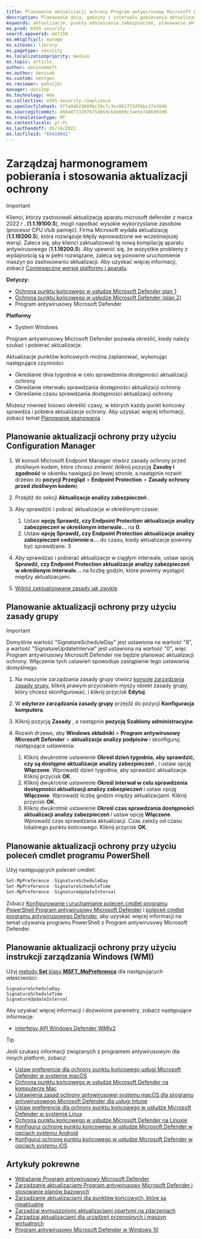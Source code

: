 ```yaml
---
title: Planowanie aktualizacji ochrony Program antywirusowy Microsoft Defender
description: Planowanie dnia, godziny i interwału pobierania aktualizacji ochrony
keywords: aktualizacje, punkty odniesienia zabezpieczeń, planowanie aktualizacji
ms.prod: m365-security
search.appverid: met150
ms.mktglfcycl: manage
ms.sitesec: library
ms.pagetype: security
ms.localizationpriority: medium
ms.topic: article
author: denisebmsft
ms.author: deniseb
ms.custom: nextgen
ms.reviewer: pahuijbr
manager: dansimp
ms.technology: mde
ms.collection: m365-security-compliance
ms.openlocfilehash: 5ffa9d623b89bc19c7c3ec8817f2df6bc174384b
ms.sourcegitcommit: ebbe8713297675db5dcb3e0d9c3ae5e746b99196
ms.translationtype: MT
ms.contentlocale: pl-PL
ms.lasthandoff: 05/14/2022
ms.locfileid: "65419841"
---
```

# <a name="manage-the-schedule-for-when-protection-updates-should-be-downloaded-and-applied"></a>Zarządzaj harmonogramem pobierania i stosowania aktualizacji ochrony

> [!IMPORTANT]
> Klienci, którzy zastosowali aktualizację aparatu microsoft defender z marca 2022 r **. (1.1.19100.5**), mogli napotkać wysokie wykorzystanie zasobów (procesor CPU i/lub pamięć). Firma Microsoft wydała aktualizację (**1.1.19200.5**), która rozwiązuje błędy wprowadzone we wcześniejszej wersji. Zaleca się, aby klienci zaktualizowali tę nową kompilację aparatu antywirusowego (**1.1.19200.5**). Aby upewnić się, że wszystkie problemy z wydajnością są w pełni rozwiązane, zaleca się ponowne uruchomienie maszyn po zastosowaniu aktualizacji. Aby uzyskać więcej informacji, zobacz [Comiesięczne wersje platformy i aparatu](manage-updates-baselines-microsoft-defender-antivirus.md#monthly-platform-and-engine-versions).

**Dotyczy:**
- [Ochrona punktu końcowego w usłudze Microsoft Defender plan 1](https://go.microsoft.com/fwlink/p/?linkid=2154037)
- [Ochrona punktu końcowego w usłudze Microsoft Defender (plan 2)](https://go.microsoft.com/fwlink/p/?linkid=2154037) 
- Program antywirusowy Microsoft Defender

**Platformy**
- System Windows

Program antywirusowy Microsoft Defender pozwala określić, kiedy należy szukać i pobierać aktualizacje.

Aktualizacje punktów końcowych można zaplanować, wykonując następujące czynności:

- Określanie dnia tygodnia w celu sprawdzenia dostępności aktualizacji ochrony
- Określanie interwału sprawdzania dostępności aktualizacji ochrony
- Określanie czasu sprawdzania dostępności aktualizacji ochrony

Możesz również losowo określić czasy, w których każdy punkt końcowy sprawdza i pobiera aktualizacje ochrony. Aby uzyskać więcej informacji, zobacz temat [Planowanie skanowania](scheduled-catch-up-scans-microsoft-defender-antivirus.md) .

## <a name="use-configuration-manager-to-schedule-protection-updates"></a>Planowanie aktualizacji ochrony przy użyciu Configuration Manager

1. W konsoli Microsoft Endpoint Manager otwórz zasady ochrony przed złośliwym kodem, które chcesz zmienić (kliknij pozycję **Zasoby i zgodność** w okienku nawigacji po lewej stronie, a następnie rozwiń drzewo do **pozycji Przegląd** \> **Endpoint Protection** \> **Zasady ochrony przed złośliwym kodem**)

2. Przejdź do sekcji **Aktualizacje analizy zabezpieczeń** .

3. Aby sprawdzić i pobrać aktualizacje w określonym czasie:
      1. Ustaw **opcję Sprawdź, czy Endpoint Protection aktualizacje analizy zabezpieczeń w określonym interwale...** na **0**.
      2. Ustaw **opcję Sprawdź, czy Endpoint Protection aktualizacje analizy zabezpieczeń codziennie o...** do czasu, kiedy aktualizacje powinny być sprawdzane.
      3
4. Aby sprawdzać i pobierać aktualizacje w ciągłym interwale, ustaw opcję **Sprawdź, czy Endpoint Protection aktualizacje analizy zabezpieczeń w określonym interwale...** na liczbę godzin, które powinny wystąpić między aktualizacjami.

5. [Wdróż zaktualizowane zasady jak zwykle](/sccm/protect/deploy-use/endpoint-antimalware-policies#deploy-an-antimalware-policy-to-client-computers).

## <a name="use-group-policy-to-schedule-protection-updates"></a>Planowanie aktualizacji ochrony przy użyciu zasady grupy

> [!IMPORTANT]
> Domyślnie wartość "SignatureScheduleDay" jest ustawiona na wartość "8", a wartość "SignatureUpdateInterval" jest ustawiona na wartość "0", więc Program antywirusowy Microsoft Defender nie będzie planować aktualizacji ochrony.
Włączenie tych ustawień spowoduje zastąpienie tego ustawienia domyślnego.

1. Na maszynie zarządzania zasady grupy otwórz [konsolę zarządzania zasady grupy](/previous-versions/windows/it-pro/windows-server-2008-R2-and-2008/cc731212(v=ws.11)), kliknij prawym przyciskiem myszy obiekt zasady grupy, który chcesz skonfigurować, i kliknij przycisk **Edytuj**.

2. W **edytorze zarządzania zasady grupy** przejdź do pozycji **Konfiguracja komputera**.

3. Kliknij pozycję **Zasady** , a następnie **pozycję Szablony administracyjne**.

4. Rozwiń drzewo, aby **Windows składniki** \> **Program antywirusowy Microsoft Defender** \> **aktualizacje analizy podpisów** i skonfiguruj następujące ustawienia:

    1. Kliknij dwukrotnie ustawienie **Określ dzień tygodnia, aby sprawdzić, czy są dostępne aktualizacje analizy zabezpieczeń** , i ustaw opcję **Włączone**. Wprowadź dzień tygodnia, aby sprawdzić aktualizacje. Kliknij przycisk **OK**.
    2. Kliknij dwukrotnie ustawienie **Określ interwał w celu sprawdzenia dostępności aktualizacji analizy zabezpieczeń** i ustaw opcję **Włączone**. Wprowadź liczbę godzin między aktualizacjami. Kliknij przycisk **OK**.
    3. Kliknij dwukrotnie ustawienie **Określ czas sprawdzania dostępności aktualizacji analizy zabezpieczeń** i ustaw opcję **Włączone**. Wprowadź czas sprawdzania aktualizacji. Czas zależy od czasu lokalnego punktu końcowego. Kliknij przycisk **OK**.

## <a name="use-powershell-cmdlets-to-schedule-protection-updates"></a>Planowanie aktualizacji ochrony przy użyciu poleceń cmdlet programu PowerShell

Użyj następujących poleceń cmdlet:

```PowerShell
Set-MpPreference -SignatureScheduleDay
Set-MpPreference -SignatureScheduleTime
Set-MpPreference -SignatureUpdateInterval
```

Zobacz [Konfigurowanie i uruchamianie poleceń cmdlet programu PowerShell Program antywirusowy Microsoft Defender](use-powershell-cmdlets-microsoft-defender-antivirus.md) i [poleceń cmdlet programu antywirusowego Defender](/powershell/module/defender/), aby uzyskać więcej informacji na temat używania programu PowerShell z Program antywirusowy Microsoft Defender.

## <a name="use-windows-management-instruction-wmi-to-schedule-protection-updates"></a>Planowanie aktualizacji ochrony przy użyciu instrukcji zarządzania Windows (WMI)

Użyj [metody **Set** klasy **MSFT_MpPreference**](/previous-versions/windows/desktop/legacy/dn455323(v=vs.85)) dla następujących właściwości:

```WMI
SignatureScheduleDay
SignatureScheduleTime
SignatureUpdateInterval
```

Aby uzyskać więcej informacji i dozwolone parametry, zobacz następujące informacje:

- [interfejsy API Windows Defender WMIv2](/previous-versions/windows/desktop/defender/windows-defender-wmiv2-apis-portal)

> [!TIP]
> Jeśli szukasz informacji związanych z programem antywirusowym dla innych platform, zobacz:
> - [Ustaw preferencje dla ochrony punktu końcowego usługi Microsoft Defender w systemie macOS](mac-preferences.md)
> - [Ochrona punktu końcowego w usłudze Microsoft Defender na komputerze Mac](microsoft-defender-endpoint-mac.md)
> - [Ustawienia zasad ochrony antywirusowej systemu macOS dla programu antywirusowego Microsoft Defender dla usługi Intune](/mem/intune/protect/antivirus-microsoft-defender-settings-macos)
> - [Ustaw preferencje dla ochrony punktu końcowego w usłudze Microsoft Defender w systemie Linux](linux-preferences.md)
> - [Ochrona punktu końcowego w usłudze Microsoft Defender na Linuxie](microsoft-defender-endpoint-linux.md)
> - [Konfiguruj ochronę punktu końcowego w usłudze Microsoft Defender w opcjach systemu Android](android-configure.md)
> - [Konfiguruj ochronę punktu końcowego w usłudze Microsoft Defender w opcjach systemu iOS](ios-configure-features.md)

## <a name="related-articles"></a>Artykuły pokrewne

- [Wdrażanie Program antywirusowy Microsoft Defender](deploy-manage-report-microsoft-defender-antivirus.md)
- [Zarządzanie aktualizacjami Program antywirusowy Microsoft Defender i stosowanie planów bazowych](manage-updates-baselines-microsoft-defender-antivirus.md)
- [Zarządzanie aktualizacjami dla punktów końcowych, które są nieaktualne](manage-outdated-endpoints-microsoft-defender-antivirus.md)
- [Zarządzaj wymuszonymi aktualizacjami opartymi na zdarzeniach](manage-event-based-updates-microsoft-defender-antivirus.md)
- [Zarządzaj aktualizacjami dla urządzeń przenośnych i maszyn wirtualnych ](manage-updates-mobile-devices-vms-microsoft-defender-antivirus.md)
- [Program antywirusowy Microsoft Defender w Windows 10](microsoft-defender-antivirus-in-windows-10.md)
